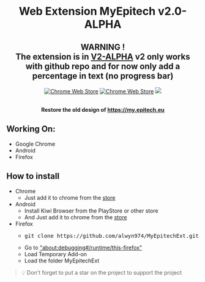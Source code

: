<div align="center">
    <h1>Web Extension MyEpitech v2.0-ALPHA</h1>

<h2>
WARNING ! <br>
The extension is in <u>V2-ALPHA</u> v2 only works with github repo and for now only add a percentage in text (no progress bar)
</h2>

[![Chrome Web Store](https://img.shields.io/chrome-web-store/stars/hnkcafanoncncpkgboikhhikdomenepb?label=Chrome%20Stars&logo=brightgreen&style=for-the-badge)](https://chrome.google.com/webstore/detail/myepitech/hnkcafanoncncpkgboikhhikdomenepb)
[![Chrome Web Store](https://img.shields.io/chrome-web-store/users/hnkcafanoncncpkgboikhhikdomenepb?color=brightgreen&label=Chrome%20Downloads&style=for-the-badge)](https://chrome.google.com/webstore/detail/myepitech/hnkcafanoncncpkgboikhhikdomenepb)
[![](https://img.shields.io/badge/License-GPL--3.0-brightgreen.svg?style=for-the-badge)](https://github.com/alwyn974/MyEpitechExt/blob/main/LICENSE)

<br><strong> Restore the old design of https://my.epitech.eu </strong></p>

</div>

## Working On:

- Google Chrome
- Android
- Firefox

## How to install

<ul>
	<li>
      Chrome
      <ul>
        <li>Just add it to chrome from the <a href="https://chrome.google.com/webstore/detail/myepitech/hnkcafanoncncpkgboikhhikdomenepb/related?hl=fr">store</a></li>
      </ul>
    </li>
	<li>Android
		<ul>
			<li> Install Kiwi Browser from the PlayStore or other store</li>
			<li> And Just add it to chrome from the <a href="https://chrome.google.com/webstore/detail/myepitech/hnkcafanoncncpkgboikhhikdomenepb/related?hl=fr">store</a></li>
		</ul>
	</li>
    <li>Firefox
		<ul>
            <li><pre>git clone https://github.com/alwyn974/MyEpitechExt.git</pre></li>
			<li> Go to <a href="about:debugging#/runtime/this-firefox">"about:debugging#/runtime/this-firefox"</a> </li>
			<li> Load Temporary Add-on</li>
            <li> Load the folder MyEpitechExt</li>
		</ul>
	</li>
</ul>

> :bulb: Don't forget to put a star on the project to support the project
